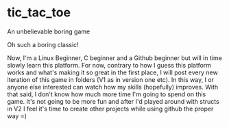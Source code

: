 # tic_tac_toe
An unbelievable boring game

Oh such a boring classic!

Now, I'm a Linux Beginner, C beginner and a Github beginner but will in time slowly learn this platform. 
For now, contrary to how I guess this platform works and what's making it so great in the first place, I will 
post every new iteration of this game in folders (V1 as in version one etc). In this way, I or anyone else interested 
can watch how my skills (hopefully) improves. With that said, I don't know how much more time I'm going to spend on
this game. It's not going to be more fun and after I'd played around with structs in V2 I feel it's time to create
other projects while using github the proper way =) 
